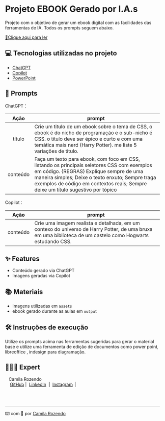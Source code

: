 # Projeto EBOOK Gerado por I.A.s


Projeto com o objetivo de gerar um ebook digital com as facilidades das ferramentas de IA. Todos os prompts
seguem abaixo.

<a href="https://github.com/camilarozendo/ebook/blob/main/output/O%20Mestre%20das%20Classes-%20A%20saga%20CSS.pdf" title="View PDF now"> 📕Clique aqui para ler</a>

## 💻 Tecnologias utilizadas no projeto

- [ChatGPT](https://chat.openai.com/) 
- [Copilot](https://copilot.microsoft.com)
- [PowerPoint](https://www.microsoft.com/en/microsoft-365/powerpoint)

## 🧠 Prompts


ChatGPT：

|   Ação   | prompt                                                                                                                                                                                                                                                                         |
| :------: | ------------------------------------------------------------------------------------------------------------------------------------------------------------------------------------------------------------------------------------------------------------------------------ |
|  título  | Crie um titulo de um ebook sobre o tema de CSS, o ebook é do nicho de programação e o sub-nicho é CSS. o titulo deve ser épico e curto e com uma temática mais nerd (Harry Potter). me liste 5 variações de titulo.                                                       |
| conteúdo | Faça um texto para ebook, com foco em CSS, listando os principais seletores CSS com exemplos em código. {REGRAS} Explique sempre de uma maneira simples; Deixe o texto enxuto; Sempre traga exemplos de código em contextos reais; Sempre deixe um título sugestivo por tópico |


Copilot：

|  Ação  | prompt                                                                                 |
| :----: | -------------------------------------------------------------------------------------- |
| conteúdo | Crie uma imagem realista e detalhada, em um contexo do universo de Harry Potter, de uma bruxa em uma biblioteca de um castelo como Hogwarts estudando CSS. |

## ✨ Features

- Conteúdo gerado via ChatGPT
- Imagens geradas via Copilot

## 📚 Materiais

- Imagens utilizadas em `assets`
- ebook gerado durante as aulas em `output`

## 🛠️ Instruções de execução

Utilize os prompts acima nas ferramentas sugeridas para gerar o material base e utilize uma ferramenta de edição de documentos como power point, libreoffice , indesign para diagramação.

## 👩🏻‍💻 Expert

<p>
    <p>&nbsp&nbsp&nbspCamila Rozendo<br>
    &nbsp&nbsp&nbsp
    <a href="https://github.com/camilarozendo">
    GitHub</a>&nbsp;|&nbsp;
    <a href="www.linkedin.com/in/
camilarozendo">LinkedIn</a>
&nbsp;|&nbsp;
    <a href="https://www.instagram.com/camilarozendo/">
    Instagram</a>
&nbsp;|&nbsp;</p>
</p>
<br/><br/>
<p>

---

⌨️ com 💜 por [Camila Rozendo](https://github.com/camilarozendo)
